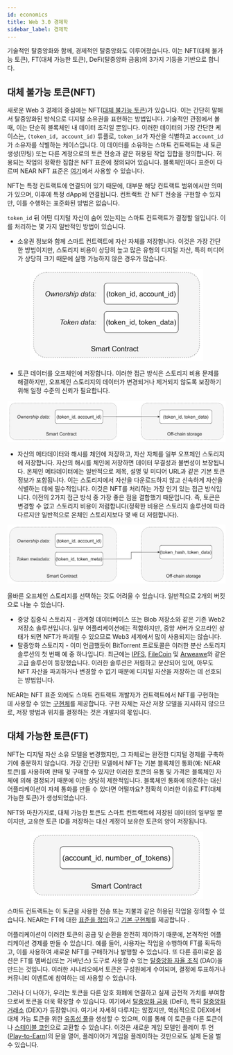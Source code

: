 ```yaml
---
id: economics
title: Web 3.0 경제학
sidebar_label: 경제학
---
```


기술적인 탈중앙화와 함께, 경제적인 탈중앙화도 이루어졌습니다. 이는 NFT(대체 불가능 토큰), FT(대체 가능한 토큰), DeFi(탈중앙화 금융)의 3가지 기둥을 기반으로 합니다.

## 대체 불가능 토큰(NFT)
새로운 Web 3 경제의 중심에는 NFT([대체 불가능 토큰](https://en.wikipedia.org/wiki/Non-fungible_token))가 있습니다. 이는 간단히 말해서 탈중앙화된 방식으로 디지털 소유권을 표현하는 방법입니다. 기술적인 관점에서 볼 때, 이는 단순히 블록체인 내 데이터 조각일 뿐입니다. 이러한 데이터의 가장 간단한 케이스는, `(token_id, account_id)` 튜플로, `token_id`가 자산을 식별하고 `account_id`가 소유자를 식별하는 케이스입니다. 이 데이터를 소유하는 스마트 컨트랙트는 새 토큰 생성(민팅) 또는 다른 계정으로의 토큰 전송과 같은 허용된 작업 집합을 정의합니다. 허용되는 작업의 정확한 집합은 NFT 표준에 정의되어 있습니다. 블록체인마다 표준이 다르며 NEAR NFT 표준은 [여기](https://nomicon.io/Standards/NonFungibleToken/)에서 사용할 수 있습니다.

NFT는 특정 컨트랙트에 연결되어 있기 때문에, 대부분 해당 컨트랙트 범위에서만 의미가 있으며, 이후에 특정 dApp에 연결됩니다. 컨트랙트 간 NFT 전송을 구현할 수 있지만, 이를 수행하는 표준화된 방법은 없습니다.

`token_id` 뒤 어떤 디지털 자산이 숨어 있는지는 스마트 컨트랙트가 결정할 일입니다. 이를 처리하는 몇 가지 일반적인 방법이 있습니다.

- 소유권 정보와 함께 스마트 컨트랙트에 자산 자체를 저장합니다. 이것은 가장 간단한 방법이지만, 스토리지 비용이 상당히 높고 많은 유형의 디지털 자산, 특히 미디어가 상당히 크기 때문에 실행 가능하지 않은 경우가 많습니다.

<div align="center">
<img src="/docs/assets/web3/web3-20.png" alt="image" width="400" />
</div>

- 토큰 데이터를 오프체인에 저장합니다. 이러한 접근 방식은 스토리지 비용 문제를 해결하지만, 오프체인 스토리지의 데이터가 변경되거나 제거되지 않도록 보장하기 위해 일정 수준의 신뢰가 필요합니다.


![image](/docs/assets/web3/web3-21.png)


- 자산의 메타데이터와 해시를 체인에 저장하고, 자산 자체를 일부 오프체인 스토리지에 저장합니다. 자산의 해시를 체인에 저장하면 데이터 무결성과 불변성이 보장됩니다. 온체인 메타데이터에는 일반적으로 제목, 설명 및 미디어 URL과 같은 기본 토큰 정보가 포함됩니다. 이는 스토리지에서 자산을 다운로드하지 않고 신속하게 자산을 식별하는 데에 필수적입니다. 이것은 NFT를 처리하는 가장 인기 있는 접근 방식입니다. 이전의 2가지 접근 방식 중 가장 좋은 점을 결합했기 때문입니다. 즉, 토큰은 변경할 수 없고 스토리지 비용이 저렴합니다(정확한 비용은 스토리지 솔루션에 따라 다르지만 일반적으로 온체인 스토리지보다 몇 배 더 저렴합니다).

![image](/docs/assets/web3/web3-22.png)


올바른 오프체인 스토리지를 선택하는 것도 어려울 수 있습니다. 일반적으로 2개의 버킷으로 나눌 수 있습니다.

- 중앙 집중식 스토리지 - 관계형 데이터베이스 또는 Blob 저장소와 같은 기존 Web2 저장소 솔루션입니다. 일부 어플리케이션에는 적합하지만, 중앙 서버가 오프라인 상태가 되면 NFT가 파괴될 수 있으므로 Web3 세계에서 많이 사용되지는 않습니다.
- 탈중앙화 스토리지 - 이미 언급했듯이 BitTorrent 프로토콜은 이러한 분산 스토리지 솔루션의 첫 번째 예 중 하나입니다. 최근에는 [IPFS](https://ipfs.io/), [FileCoin](https://filecoin.io/) 및 [Arweawe](https://www.arweave.org/)와 같은 고급 솔루션이 등장했습니다. 이러한 솔루션은 저렴하고 분산되어 있어, 아무도 NFT 자산을 파괴하거나 변경할 수 없기 때문에 디지털 자산을 저장하는 데 선호되는 방법입니다.

NEAR는 NFT 표준 외에도 스마트 컨트랙트 개발자가 컨트랙트에서 NFT를 구현하는 데 사용할 수 있는 [구현체](https://docs.rs/near-contract-standards/latest/near_contract_standards/non_fungible_token/index.html)를 제공합니다. 구현 자체는 자산 저장 모델을 지시하지 않으므로, 저장 방법과 위치를 결정하는 것은 개발자의 몫입니다.


## 대체 가능한 토큰(FT)
NFT는 디지털 자산 소유 모델을 변경했지만, 그 자체로는 완전한 디지털 경제를 구축하기에 충분하지 않습니다. 가장 간단한 모델에서 NFT는 기본 블록체인 통화(예: NEAR 토큰)를 사용하여 판매 및 구매할 수 있지만 이러한 토큰의 유통 및 가격은 블록체인 자체에 의해 결정되기 때문에 이는 상당히 제한적입니다. 블록체인 통화에 의존하는 대신 어플리케이션이 자체 통화를 만들 수 있다면 어떨까요? 정확히 이러한 이유로 FT(대체 가능한 토큰)가 생성되었습니다.

NFT와 마찬가지로, 대체 가능한 토큰도 스마트 컨트랙트에 저장된 데이터의 일부일 뿐이지만, 고유한 토큰 ID를 저장하는 대신 계정이 보유한 토큰의 양이 저장됩니다.

<div align="center">
<img src="/docs/assets/web3/web3-23.png" alt="image" width="400" />
</div>

스마트 컨트랙트는 이 토큰을 사용한 전송 또는 지불과 같은 허용된 작업을 정의할 수 있습니다. NEAR는 FT에 대한 [표준을 정의](https://nomicon.io/Standards/FungibleToken/Core)하고 [기본 구현체](https://docs.rs/near-contract-standards/latest/near_contract_standards/fungible_token/index.html)를 제공합니다 .

어플리케이션이 이러한 토큰의 공급 및 순환을 완전히 제어하기 때문에, 본격적인 어플리케이션 경제를 만들 수 있습니다. 예를 들어, 사용자는 작업을 수행하여 FT를 획득하고, 이를 사용하여 새로운 NFT를 구매하거나 발행할 수 있습니다. 
또 다른 흥미로운 옵션은 FT를 멤버십(또는 거버넌스) 도구로 사용할 수 있는 [탈중앙화 자율 조직](https://near.org/use-cases/dao/) (DAO)을 만드는 것입니다. 이러한 시나리오에서 토큰은 구성원에게 수여되며, 결정에 투표하거나 커뮤니티 이벤트에 참여하는 데 사용할 수 있습니다.

그러나 더 나아가, 우리는 토큰을 다른 암호 화폐에 연결하고 실제 금전적 가치를 부여함으로써 토큰을 더욱 확장할 수 있습니다. 여기에서 [탈중앙화 금융](https://www.investopedia.com/decentralized-finance-defi-5113835) (DeFi), 특히 [탈중앙화 거래소](https://en.wikipedia.org/wiki/Decentralized_exchange) (DEX)가 등장합니다. 여기서 자세히 다루지는 않겠지만, 핵심적으로 DEX에서 대체 가능 토큰을 위한 [유동성 풀](https://academy.binance.com/en/articles/what-are-liquidity-pools-in-defi)을 생성할 수 있으며, 이를 통해 이 토큰을 다른 토큰이나 [스테이블 코인](https://en.wikipedia.org/wiki/Stablecoin)으로 교환할 수 있습니다. 이것은 새로운 게임 모델인 플레이 투 언([Play-to-Earn](https://en.wikipedia.org/wiki/Blockchain_game))의 문을 열어, 플레이어가 게임을 플레이하는 것만으로도 실제 돈을 벌 수 있습니다.


